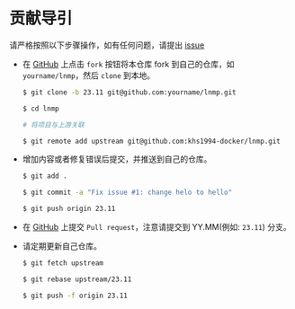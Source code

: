 # 贡献导引

请严格按照以下步骤操作，如有任何问题，请提出 [issue](https://github.com/khs1994-docker/lnmp/issues/new)

* 在 [GitHub](https://github.com/khs1994-docker/lnmp/fork) 上点击 `fork` 按钮将本仓库 fork 到自己的仓库，如 `yourname/lnmp`，然后 `clone` 到本地。

  ```bash
  $ git clone -b 23.11 git@github.com:yourname/lnmp.git

  $ cd lnmp

  # 将项目与上游关联

  $ git remote add upstream git@github.com:khs1994-docker/lnmp.git
  ```

* 增加内容或者修复错误后提交，并推送到自己的仓库。

  ```bash
  $ git add .

  $ git commit -a "Fix issue #1: change helo to hello"

  $ git push origin 23.11
  ```

* 在 [GitHub](https://github.com/khs1994-docker/lnmp) 上提交 `Pull request`，注意请提交到 YY.MM(例如: `23.11`) 分支。

* 请定期更新自己仓库。

  ```bash
  $ git fetch upstream

  $ git rebase upstream/23.11

  $ git push -f origin 23.11
  ```
